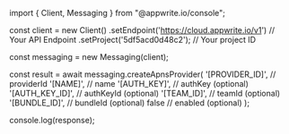 import { Client, Messaging } from "@appwrite.io/console";

const client = new Client()
    .setEndpoint('https://cloud.appwrite.io/v1') // Your API Endpoint
    .setProject('5df5acd0d48c2'); // Your project ID

const messaging = new Messaging(client);

const result = await messaging.createApnsProvider(
    '[PROVIDER_ID]', // providerId
    '[NAME]', // name
    '[AUTH_KEY]', // authKey (optional)
    '[AUTH_KEY_ID]', // authKeyId (optional)
    '[TEAM_ID]', // teamId (optional)
    '[BUNDLE_ID]', // bundleId (optional)
    false // enabled (optional)
);

console.log(response);
